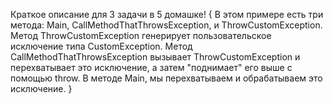 Краткое описание для 3 задачи в 5 домашке!
{
  В этом примере есть три метода: Main, CallMethodThatThrowsException, и ThrowCustomException. 
  Метод ThrowCustomException генерирует пользовательское исключение типа CustomException. 
  Метод CallMethodThatThrowsException вызывает ThrowCustomException и перехватывает это исключение, а затем "поднимает" его выше с помощью throw. 
  В методе Main, мы перехватываем и обрабатываем это исключение.
}
